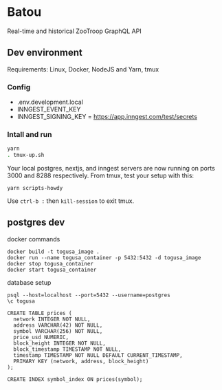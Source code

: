 # Batou
Real-time and historical ZooTroop GraphQL API

## Dev environment
Requirements: Linux, Docker, NodeJS and Yarn, tmux

### Config
- .env.development.local
- INNGEST_EVENT_KEY
- INNGEST_SIGNING_KEY = https://app.inngest.com/test/secrets

### Intall and run
```bash
yarn
. tmux-up.sh
```
Your local postgres, nextjs, and inngest servers are now running on ports 3000 and 8288 respectively. From tmux, test your setup with this:
```
yarn scripts-howdy
```
Use `ctrl-b :` then `kill-session` to exit tmux.


## postgres dev
docker commands
```
docker build -t togusa_image .
docker run --name togusa_container -p 5432:5432 -d togusa_image
docker stop togusa_container
docker start togusa_container
```

database setup
```
psql --host=localhost --port=5432 --username=postgres
\c togusa

CREATE TABLE prices (
  network INTEGER NOT NULL,
  address VARCHAR(42) NOT NULL,
  symbol VARCHAR(256) NOT NULL,
  price_usd NUMERIC,
  block_height INTEGER NOT NULL,
  block_timestamp TIMESTAMP NOT NULL,
  timestamp TIMESTAMP NOT NULL DEFAULT CURRENT_TIMESTAMP,
  PRIMARY KEY (network, address, block_height)
);

CREATE INDEX symbol_index ON prices(symbol);
```
